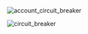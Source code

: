 ![account_circuit_breaker](https://github.com/user-attachments/assets/8d262bf5-b7d5-46c2-9f9a-1c32050adc92)

![circuit_breaker](https://github.com/user-attachments/assets/96ce8ea2-d059-4638-b201-4e987e4eaccd)

